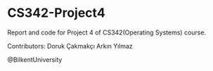 # CS342-Project4

Report and code for Project 4 of CS342(Operating Systems) course.

Contributors:
  Doruk Çakmakçı
  Arkın Yılmaz
  
  @BilkentUniversity
